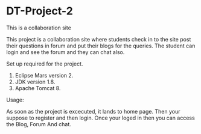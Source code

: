 # DT-Project-2
This is a collaboration site 


This project is a collaboration site where students check in to the site post their questions in forum and put their blogs for the queries.
The student can login and see the forum and they can chat also.



Set up required for the project.
1) Eclipse Mars version 2.
2) JDK version 1.8.
3) Apache Tomcat 8.



Usage:

As soon as the project is excecuted, it lands to home page.
Then your suppose to register and then login.
Once your loged in then you can access the Blog, Forum And chat.


